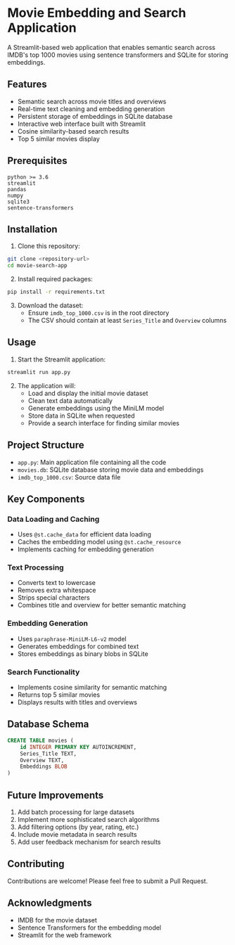 # Movie Embedding and Search Application

A Streamlit-based web application that enables semantic search across IMDB's top 1000 movies using sentence transformers and SQLite for storing embeddings.

## Features

- Semantic search across movie titles and overviews
- Real-time text cleaning and embedding generation
- Persistent storage of embeddings in SQLite database
- Interactive web interface built with Streamlit
- Cosine similarity-based search results
- Top 5 similar movies display

## Prerequisites

```
python >= 3.6
streamlit
pandas
numpy
sqlite3
sentence-transformers
```

## Installation

1. Clone this repository:
```bash
git clone <repository-url>
cd movie-search-app
```

2. Install required packages:
```bash
pip install -r requirements.txt
```

3. Download the dataset:
   - Ensure `imdb_top_1000.csv` is in the root directory
   - The CSV should contain at least `Series_Title` and `Overview` columns

## Usage

1. Start the Streamlit application:
```bash
streamlit run app.py
```

2. The application will:
   - Load and display the initial movie dataset
   - Clean text data automatically
   - Generate embeddings using the MiniLM model
   - Store data in SQLite when requested
   - Provide a search interface for finding similar movies

## Project Structure

- `app.py`: Main application file containing all the code
- `movies.db`: SQLite database storing movie data and embeddings
- `imdb_top_1000.csv`: Source data file

## Key Components

### Data Loading and Caching
- Uses `@st.cache_data` for efficient data loading
- Caches the embedding model using `@st.cache_resource`
- Implements caching for embedding generation

### Text Processing
- Converts text to lowercase
- Removes extra whitespace
- Strips special characters
- Combines title and overview for better semantic matching

### Embedding Generation
- Uses `paraphrase-MiniLM-L6-v2` model
- Generates embeddings for combined text
- Stores embeddings as binary blobs in SQLite

### Search Functionality
- Implements cosine similarity for semantic matching
- Returns top 5 similar movies
- Displays results with titles and overviews

## Database Schema

```sql
CREATE TABLE movies (
    id INTEGER PRIMARY KEY AUTOINCREMENT,
    Series_Title TEXT,
    Overview TEXT,
    Embeddings BLOB
)
```

## Future Improvements

1. Add batch processing for large datasets
2. Implement more sophisticated search algorithms
3. Add filtering options (by year, rating, etc.)
4. Include movie metadata in search results
5. Add user feedback mechanism for search results

## Contributing

Contributions are welcome! Please feel free to submit a Pull Request.

## Acknowledgments

- IMDB for the movie dataset
- Sentence Transformers for the embedding model
- Streamlit for the web framework

